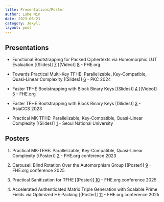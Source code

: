 ```yaml
---
title: Presentations/Poster
author: Luke Min
date: 2023-06-21
category: Jekyll
layout: post
---
```


Presentations
-------------

+ Functional Bootstrapping for Packed Ciphertexts via Homomorphic LUT Evaluation [(Slides)] [7] [(Video)] [8] - FHE.org

+ Towards Practical Multi-Key TFHE: Parallelizable, Key-Compatible, Quasi-Linear Complexity [(Slides)] [6] - PKC 2024

+ Faster TFHE Bootstrapping with Block Binary Keys [(Slides)] [4] [(Video)] [5] - FHE.org

+ Faster TFHE Bootstrapping with Block Binary Keys [(Slides)] [3] - AsiaCCS 2023

+ Practical MK-TFHE: Parallelizable, Key-Compatible, Quasi-Linear Complexity [(Slides)] [1] - Seoul National University

Posters
-------------

1. Practical MK-TFHE: Parallelizable, Key-Compatible, Quasi-Linear Complexity [(Poster)] [2] - FHE.org conference 2023

2. Carousel: Blind Rotation Over the Automorphism Group [(Poster)] [9] - FHE.org conference 2025

3. Practical Sanitization for TFHE [(Poster)] [10] - FHE.org conference 2025

4. Accelerated Authenticated Matrix Triple Generation with Scalable Prime Fields via Optimized HE Packing [(Poster)] [11] - FHE.org conference 2025

[1]: {{site.url}}/files/MKTFHE.pptx
[2]: {{site.url}}/files/MKTFHE_poster.pdf
[3]: {{site.url}}/files/ASIACCS23__Block_Key_PPT.pdf
[4]: {{site.url}}/files/FHE_org_Block_Key_PPT.pdf
[5]: https://www.youtube.com/watch?v=SkdnewzruNA
[6]: {{site.url}}/files/PKC24__MKTFHE.pdf
[7]: {{site.url}}/files/Functional.Bootstrapping.pdf
[8]: https://www.youtube.com/watch?v=ngOQGLvBsCw
[9]: {{site.url}}/files/FHEorg-carousel.pdf
[10]: {{site.url}}/files/FHEorg-sanitisation.pdf
[11]: {{site.url}}/files/FHEorg-topgear.pdf